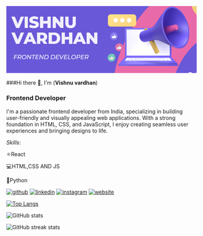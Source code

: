 ![Frontend Developer](https://github.com/vishnuvardhancoder/vishnuvardhancoder/blob/main/Screenshot%202023-07-16%20111653.png)

###Hi there 👋, I'm (**Vishnu vardhan**)
### Frontend Developer

I'm a passionate frontend developer from India, specializing in building user-friendly and visually appealing web applications. With a strong foundation in HTML, CSS, and JavaScript, I enjoy creating seamless user experiences and bringing designs to life.

*Skills*:

⚛️React

💻HTML,CSS AND JS

🐍Python


[<img src='https://cdn.jsdelivr.net/npm/simple-icons@3.0.1/icons/github.svg' alt='github' height='40'>](https://github.com/vishnuvardhancoder)  [<img src='https://cdn.jsdelivr.net/npm/simple-icons@3.0.1/icons/linkedin.svg' alt='linkedin' height='40'>](https://www.linkedin.com/in/VISHNU/)  [<img src='https://cdn.jsdelivr.net/npm/simple-icons@3.0.1/icons/instagram.svg' alt='instagram' height='40'>](https://www.instagram.com/vishhzzz.exe/)  [<img src='https://cdn.jsdelivr.net/npm/simple-icons@3.0.1/icons/icloud.svg' alt='website' height='40'>](https://bit.ly/Vishnu-web)  

[![Top Langs](https://github-readme-stats.vercel.app/api/top-langs/?username=vishnuvardhancoder)](https://github.com/anuraghazra/github-readme-stats)

![GitHub stats](https://github-readme-stats.vercel.app/api?username=vishnuvardhancoder&show_icons=true)  

![GitHub streak stats](https://streak-stats.demolab.com/?user=vishnuvardhancoder)  

